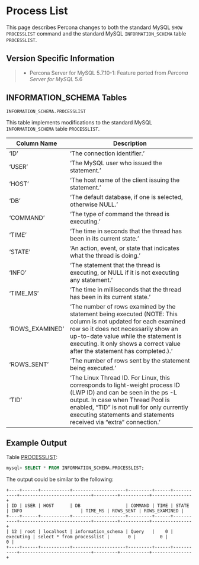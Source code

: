 # Process List

This page describes Percona changes to both the standard MySQL `SHOW PROCESSLIST` command and the standard MySQL `INFORMATION_SCHEMA` table `PROCESSLIST`.

## Version Specific Information

> 
> * Percona Server for MySQL 5.7.10-1: Feature ported from *Percona Server for MySQL* 5.6

## INFORMATION_SCHEMA Tables

`INFORMATION_SCHEMA.PROCESSLIST`

This table implements modifications to the standard MySQL `INFORMATION_SCHEMA` table `PROCESSLIST`.

| Column Name | Description |
| --- | --- |
| ‘ID’ | ‘The connection identifier.’ |
| ‘USER’ | ‘The MySQL user who issued the statement.’ |
| ‘HOST’ | ‘The host name of the client issuing the statement.’ |
| ‘DB’ | ‘The default database, if one is selected, otherwise NULL.’ |
| ‘COMMAND’ | ‘The type of command the thread is executing.’ |
| ‘TIME’ | ‘The time in seconds that the thread has been in its current state.’ |
| ‘STATE’ | ‘An action, event, or state that indicates what the thread is doing.’ |
| ‘INFO’ | ‘The statement that the thread is executing, or NULL if it is not executing any statement.’ |
| ‘TIME_MS’ | ‘The time in milliseconds that the thread has been in its current state.’ |
| ‘ROWS_EXAMINED’ | ‘The number of rows examined by the statement being executed (NOTE: This column is not updated for each examined row so it does not necessarily show an up-to-date value while the statement is executing. It only shows a correct value after the statement has completed.).’ |
| ‘ROWS_SENT’ | ‘The number of rows sent by the statement being executed.’ |
| ‘TID’ | ‘The Linux Thread ID. For Linux, this corresponds to light-weight process ID (LWP ID) and can be seen in the ps -L output. In case when Thread Pool is enabled, “TID” is not null for only currently executing statements and statements received via “extra” connection.’ |


## Example Output

Table [PROCESSLIST](https://docs.percona.com/percona-server/8.0/diagnostics/process_list.html#processlist):

```sql
mysql> SELECT * FROM INFORMATION_SCHEMA.PROCESSLIST;
```

The output could be similar to the following:

```text
+----+------+-----------+--------------------+---------+------+-----------+---------------------------+---------+-----------+---------------+
| ID | USER | HOST      | DB                 | COMMAND | TIME | STATE     | INFO                      | TIME_MS | ROWS_SENT | ROWS_EXAMINED |
+----+------+-----------+--------------------+---------+------+-----------+---------------------------+---------+-----------+---------------+
| 12 | root | localhost | information_schema | Query   |    0 | executing | select * from processlist |       0 |         0 |             0 |
+----+------+-----------+--------------------+---------+------+-----------+---------------------------+---------+-----------+---------------+
```
